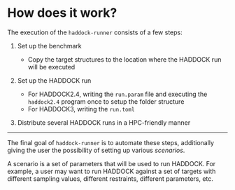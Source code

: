 # How does it work?

The execution of the `haddock-runner` consists of a few steps:

1. Set up the benchmark
   - Copy the target structures to the location where the HADDOCK run will be executed

2. Set up the HADDOCK run
   - For HADDOCK2.4, writing the `run.param` file and executing the `haddock2.4` program once to setup the folder structure
   - For HADDOCK3, writing the `run.toml`
3. Distribute several HADDOCK runs in a HPC-friendly manner

---

The final goal of `haddock-runner` is to automate these steps, additionally giving the user the possibility of setting up various _scenarios_.

A scenario is a set of parameters that will be used to run HADDOCK. For example, a user may want to run HADDOCK against a set of targets with different sampling values, different restraints, different parameters, etc.
